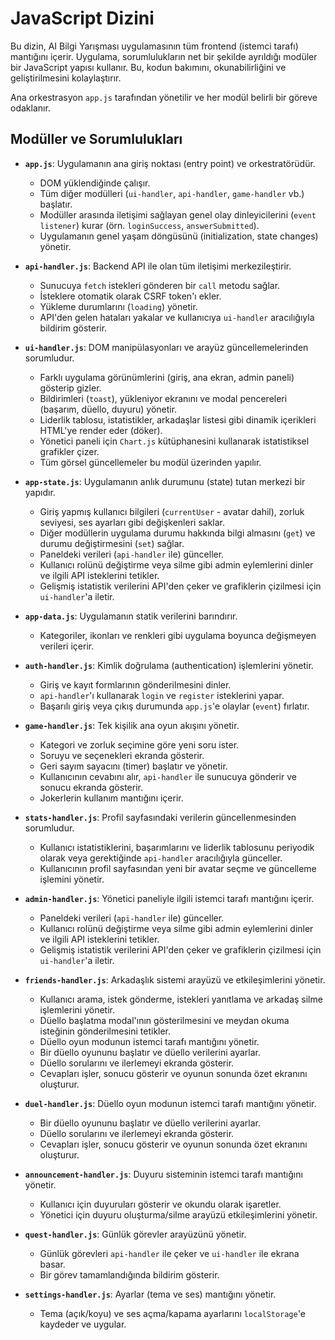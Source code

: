 # JavaScript Dizini

Bu dizin, AI Bilgi Yarışması uygulamasının tüm frontend (istemci tarafı) mantığını içerir. Uygulama, sorumlulukların net bir şekilde ayrıldığı modüler bir JavaScript yapısı kullanır. Bu, kodun bakımını, okunabilirliğini ve geliştirilmesini kolaylaştırır.

Ana orkestrasyon `app.js` tarafından yönetilir ve her modül belirli bir göreve odaklanır.

## Modüller ve Sorumlulukları

- **`app.js`**: Uygulamanın ana giriş noktası (entry point) ve orkestratörüdür.
  - DOM yüklendiğinde çalışır.
  - Tüm diğer modülleri (`ui-handler`, `api-handler`, `game-handler` vb.) başlatır.
  - Modüller arasında iletişimi sağlayan genel olay dinleyicilerini (`event listener`) kurar (örn. `loginSuccess`, `answerSubmitted`).
  - Uygulamanın genel yaşam döngüsünü (initialization, state changes) yönetir.

- **`api-handler.js`**: Backend API ile olan tüm iletişimi merkezileştirir.
  - Sunucuya `fetch` istekleri gönderen bir `call` metodu sağlar.
  - İsteklere otomatik olarak CSRF token'ı ekler.
  - Yükleme durumlarını (`loading`) yönetir.
  - API'den gelen hataları yakalar ve kullanıcıya `ui-handler` aracılığıyla bildirim gösterir.

- **`ui-handler.js`**: DOM manipülasyonları ve arayüz güncellemelerinden sorumludur.
  - Farklı uygulama görünümlerini (giriş, ana ekran, admin paneli) gösterip gizler.
  - Bildirimleri (`toast`), yükleniyor ekranını ve modal pencereleri (başarım, düello, duyuru) yönetir.
  - Liderlik tablosu, istatistikler, arkadaşlar listesi gibi dinamik içerikleri HTML'ye render eder (döker).
  - Yönetici paneli için `Chart.js` kütüphanesini kullanarak istatistiksel grafikler çizer.
  - Tüm görsel güncellemeler bu modül üzerinden yapılır.

- **`app-state.js`**: Uygulamanın anlık durumunu (state) tutan merkezi bir yapıdır.
  - Giriş yapmış kullanıcı bilgileri (`currentUser` - avatar dahil), zorluk seviyesi, ses ayarları gibi değişkenleri saklar.
  - Diğer modüllerin uygulama durumu hakkında bilgi almasını (`get`) ve durumu değiştirmesini (`set`) sağlar.
  - Paneldeki verileri (`api-handler` ile) günceller.
  - Kullanıcı rolünü değiştirme veya silme gibi admin eylemlerini dinler ve ilgili API isteklerini tetikler.
  - Gelişmiş istatistik verilerini API'den çeker ve grafiklerin çizilmesi için `ui-handler`'a iletir.

- **`app-data.js`**: Uygulamanın statik verilerini barındırır.
  - Kategoriler, ikonları ve renkleri gibi uygulama boyunca değişmeyen verileri içerir.

- **`auth-handler.js`**: Kimlik doğrulama (authentication) işlemlerini yönetir.
  - Giriş ve kayıt formlarının gönderilmesini dinler.
  - `api-handler`'ı kullanarak `login` ve `register` isteklerini yapar.
  - Başarılı giriş veya çıkış durumunda `app.js`'e olaylar (`event`) fırlatır.

- **`game-handler.js`**: Tek kişilik ana oyun akışını yönetir.
  - Kategori ve zorluk seçimine göre yeni soru ister.
  - Soruyu ve seçenekleri ekranda gösterir.
  - Geri sayım sayacını (timer) başlatır ve yönetir.
  - Kullanıcının cevabını alır, `api-handler` ile sunucuya gönderir ve sonucu ekranda gösterir.
  - Jokerlerin kullanım mantığını içerir.

- **`stats-handler.js`**: Profil sayfasındaki verilerin güncellenmesinden sorumludur.
  - Kullanıcı istatistiklerini, başarımlarını ve liderlik tablosunu periyodik olarak veya gerektiğinde `api-handler` aracılığıyla günceller.
  - Kullanıcının profil sayfasından yeni bir avatar seçme ve güncelleme işlemini yönetir.

- **`admin-handler.js`**: Yönetici paneliyle ilgili istemci tarafı mantığını içerir.
  - Paneldeki verileri (`api-handler` ile) günceller.
  - Kullanıcı rolünü değiştirme veya silme gibi admin eylemlerini dinler ve ilgili API isteklerini tetikler.
  - Gelişmiş istatistik verilerini API'den çeker ve grafiklerin çizilmesi için `ui-handler`'a iletir.

- **`friends-handler.js`**: Arkadaşlık sistemi arayüzü ve etkileşimlerini yönetir.
  - Kullanıcı arama, istek gönderme, istekleri yanıtlama ve arkadaş silme işlemlerini yönetir.
  - Düello başlatma modal'ının gösterilmesini ve meydan okuma isteğinin gönderilmesini tetikler.
  - Düello oyun modunun istemci tarafı mantığını yönetir.
  - Bir düello oyununu başlatır ve düello verilerini ayarlar.
  - Düello sorularını ve ilerlemeyi ekranda gösterir.
  - Cevapları işler, sonucu gösterir ve oyunun sonunda özet ekranını oluşturur.

- **`duel-handler.js`**: Düello oyun modunun istemci tarafı mantığını yönetir.
  - Bir düello oyununu başlatır ve düello verilerini ayarlar.
  - Düello sorularını ve ilerlemeyi ekranda gösterir.
  - Cevapları işler, sonucu gösterir ve oyunun sonunda özet ekranını oluşturur.

- **`announcement-handler.js`**: Duyuru sisteminin istemci tarafı mantığını yönetir.
  - Kullanıcı için duyuruları gösterir ve okundu olarak işaretler.
  - Yönetici için duyuru oluşturma/silme arayüzü etkileşimlerini yönetir.

- **`quest-handler.js`**: Günlük görevler arayüzünü yönetir.
  - Günlük görevleri `api-handler` ile çeker ve `ui-handler` ile ekrana basar.
  - Bir görev tamamlandığında bildirim gösterir.

- **`settings-handler.js`**: Ayarlar (tema ve ses) mantığını yönetir.
  - Tema (açık/koyu) ve ses açma/kapama ayarlarını `localStorage`'e kaydeder ve uygular.
